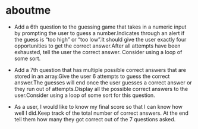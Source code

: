 # aboutme

* Add a 6th question to the guessing game that takes in a numeric input by prompting the user to guess a number.Indicates through an alert if the guess is “too high” or “too low”.It should give the user exactly four opportunities to get the correct answer.After all attempts have been exhausted, tell the user the correct answer. Consider using a loop of some sort.

* Add a 7th question that has multiple possible correct answers that are stored in an array.Give the user 6 attempts to guess the correct answer.The guesses will end once the user guesses a correct answer or they run out of attempts.Display all the possible correct answers to the user.Consider using a loop of some sort for this question.
* As a user, I would like to know my final score so that I can know how well I did.Keep track of the total number of correct answers. At the end tell them how many they got correct out of the 7 questions asked.

